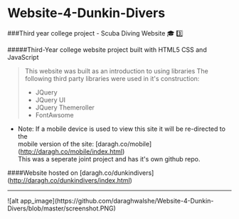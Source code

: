 # Website-4-Dunkin-Divers
###Third year college project - Scuba Diving Website   :mortar_board: :three:  

#####Third-Year college website project built with HTML5 CSS and JavaScript

> This website was built as an introduction to using libraries
> The following third party libraries were used in it's construction:
> * JQuery
> * JQuery UI
> * JQuery Themeroller
> * FontAwsome  

  
* Note: If a mobile device is used to view this site it will be re-directed to the  
mobile version of the site: [daragh.co/mobile] (http://daragh.co/mobile/index.html)  
This was a seperate joint project and has it's own github repo.


####Website hosted on [daragh.co/dunkindivers] (http://daragh.co/dunkindivers/index.html)
<hr/>
![alt app_image](https://github.com/daraghwalshe/Website-4-Dunkin-Divers/blob/master/screenshot.PNG)


